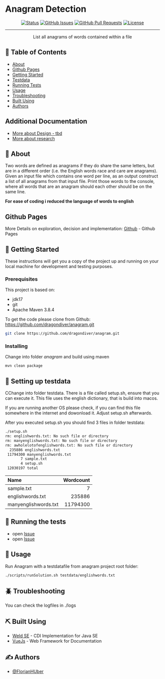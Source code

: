 # Anagram Detection

<div align="center">

[![Status](https://img.shields.io/badge/status-active-success.svg)]()
[![GitHub Issues](https://img.shields.io/github/issues/dragondiver/anagram.svg)](https://github.com/dragondiver/anagram/issues)
[![GitHub Pull Requests](https://img.shields.io/github/issues-pr/dragondiver/anagram.svg)](https://github.com/dragondiver/anagram/pulls)
[![License](https://img.shields.io/badge/license-Apache%202-blue.svg)]()

</div>

---

<p align="center"> List all anagrams of words contained within a file
    <br> 
</p>

## 📝 Table of Contents

- [About](#about)
- [Github Pages](#github_pages)
- [Getting Started](#getting_started)
- [Testdata](#testdata)
- [Running Tests](#test)
- [Usage](#usage)
- [Troubleshooting](#trouble)
- [Built Using](#built_using)
- [Authors](#authors)

## Additional Documentation

- [More about Design - tbd](https://dragondiver.github.io/anagram/design/)
- [More about research](https://dragondiver.github.io/anagram/exploration/)

## 🧐 About <a name = "about"></a>

Two words are defined as anagrams if they do share the same letters, but are in a different order (i.e. the English words race and care are anagrams).<br>
Given an input file which contains one word per line, as an output construct a list of all anagrams from that input file. Print those words to the console, where all words that are an anagram should each other should be on the same line.

**For ease of coding i reduced the language of words to english**

## Github Pages <a name = "github_pages"></a>

More Details on exploration, decision and implementation:
[Github](https://dragondiver.github.io/anagram/) - Github Pages

## 🏁 Getting Started <a name = "getting_started"></a>

These instructions will get you a copy of the project up and running on your local machine for development and testing purposes. 

### Prerequisites

This project is based on:
- jdk17
- git
- Apache Maven 3.8.4


To get the code please clone from Github: https://github.com/dragondiver/anagram.git

```sh
git clone https://github.com/dragondiver/anagram.git
```

### Installing

Change into folder *anagram* and build using maven

```sh
mvn clean package
```

## 🔧 Setting up testdata

CChange into folder testdata. There is a file called setup.sh, ensure that you can execute it. This file uses the english dictionary, that is build into macos. 

If you are running another OS please check, if you can find this file somewhere in the internet and dowonload it. Adjust setup.sh afterwards.

After you executed setup.sh you should find 3 files in folder testdata:

```zsh
./setup.sh
rm: englishwords.txt: No such file or directory
rm: manyenglishwords.txt: No such file or directory
rm: awholelotofenglishwords.txt: No such file or directory
  235886 englishwords.txt
 11794300 manyenglishwords.txt
       7 sample.txt
       4 setup.sh
 12030197 total
 ```

| Name | Wordcount |
| :--- | ---: |
| sample.txt | 7 |
| englishwords.txt | 235886 |
| manyenglishwords.txt | 11794300 |

## 🔧 Running the tests <a name = "tests"></a>

- open [Issue](https://github.com/dragondiver/anagram/issues/1)
- open [Issue](https://github.com/dragondiver/anagram/issues/3)


## 🎈 Usage <a name="usage"></a>

Run Anagram with a testdatafile from anagram project root folder:

```sh
./scripts/runSolution.sh testdata/englishwords.txt
```

## :beetle: Troubleshooting <a name="trouble"></a>

You can check the logfiles in ./logs

## ⛏️ Built Using <a name = "built_using"></a>

- [Weld SE](https://docs.jboss.org/weld/reference/latest/en-US/html/environments.html#weld-se) - CDI Implementation for Java SE
- [VueJs](https://vuejs.org/) - Web Framework for Documentation

## ✍️ Authors <a name = "authors"></a>

- [@FlorianHUber](https://github.com/dragondiver) 

